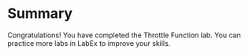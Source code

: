 # Summary

Congratulations! You have completed the Throttle Function lab. You can practice more labs in LabEx to improve your skills.
